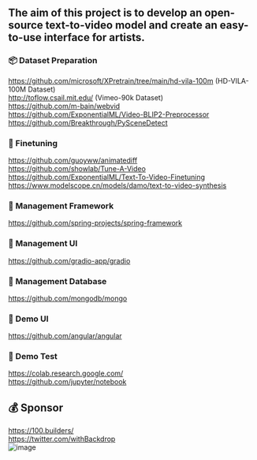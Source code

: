 ## The aim of this project is to develop an open-source text-to-video model and create an easy-to-use interface for artists.

### 📦 Dataset Preparation
https://github.com/microsoft/XPretrain/tree/main/hd-vila-100m (HD-VILA-100M Dataset) <br />
http://toflow.csail.mit.edu/ (Vimeo-90k Dataset) <br /> 
https://github.com/m-bain/webvid <br />
https://github.com/ExponentialML/Video-BLIP2-Preprocessor <br />
https://github.com/Breakthrough/PySceneDetect <br />

### 🍱 Finetuning
https://github.com/guoyww/animatediff <br />
https://github.com/showlab/Tune-A-Video <br />
https://github.com/ExponentialML/Text-To-Video-Finetuning <br />
https://www.modelscope.cn/models/damo/text-to-video-synthesis <br />

### 📅 Management Framework
https://github.com/spring-projects/spring-framework

### 📅 Management UI
https://github.com/gradio-app/gradio

### 📅 Management Database
https://github.com/mongodb/mongo

### 🎴 Demo UI
https://github.com/angular/angular

### 🎴 Demo Test
https://colab.research.google.com/ <br />
https://github.com/jupyter/notebook <br />

## 💰 Sponsor
https://100.builders/ <br />
https://twitter.com/withBackdrop <br />
![image](https://github.com/camenduru/text-to-video-model/assets/54370274/32668c38-305f-4697-9c4b-17f9826fc25c)

